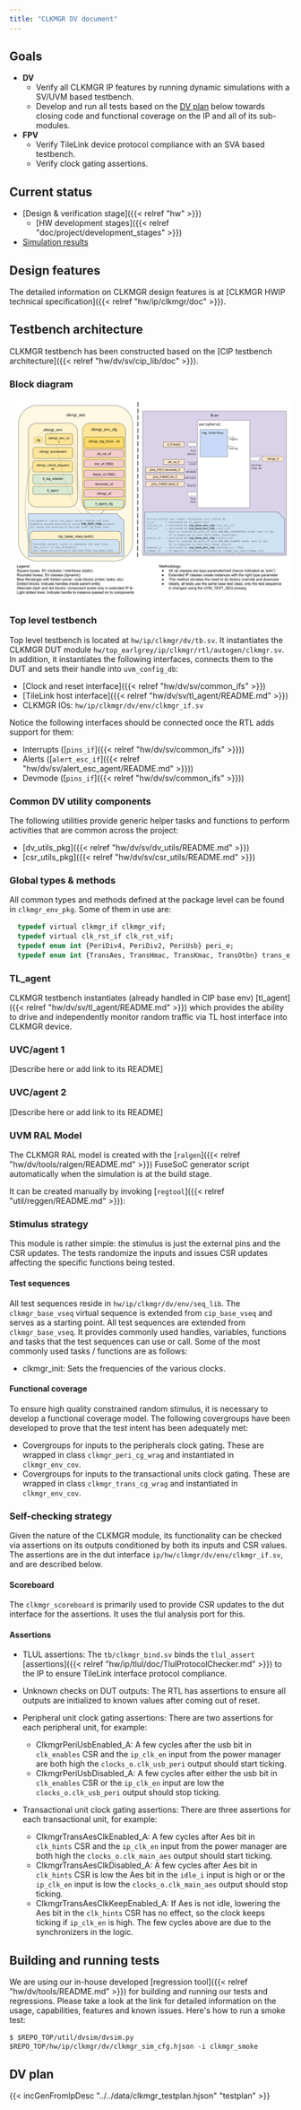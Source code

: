 ```yaml
---
title: "CLKMGR DV document"
---
```


## Goals
* **DV**
  * Verify all CLKMGR IP features by running dynamic simulations with a SV/UVM based testbench.
  * Develop and run all tests based on the [DV plan](#dv-plan) below towards closing code and functional coverage on the IP and all of its sub-modules.
* **FPV**
  * Verify TileLink device protocol compliance with an SVA based testbench.
  * Verify clock gating assertions.

## Current status
* [Design & verification stage]({{< relref "hw" >}})
  * [HW development stages]({{< relref "doc/project/development_stages" >}})
* [Simulation results](https://reports.opentitan.org/hw/ip/clkmgr/dv/latest/results.html)

## Design features
The detailed information on CLKMGR design features is at [CLKMGR HWIP technical specification]({{< relref "hw/ip/clkmgr/doc" >}}).

## Testbench architecture
CLKMGR testbench has been constructed based on the [CIP testbench architecture]({{< relref "hw/dv/sv/cip_lib/doc" >}}).

### Block diagram
![Block diagram](tb.svg)

### Top level testbench
Top level testbench is located at `hw/ip/clkmgr/dv/tb.sv`. It instantiates the CLKMGR DUT module `hw/top_earlgrey/ip/clkmgr/rtl/autogen/clkmgr.sv`.
In addition, it instantiates the following interfaces, connects them to the DUT and sets their handle into `uvm_config_db`:

* [Clock and reset interface]({{< relref "hw/dv/sv/common_ifs" >}})
* [TileLink host interface]({{< relref "hw/dv/sv/tl_agent/README.md" >}})
* CLKMGR IOs: `hw/ip/clkmgr/dv/env/clkmgr_if.sv`

Notice the following interfaces should be connected once the RTL adds support for them:

* Interrupts ([`pins_if`]({{< relref "hw/dv/sv/common_ifs" >}}))
* Alerts ([`alert_esc_if`]({{< relref "hw/dv/sv/alert_esc_agent/README.md" >}}))
* Devmode ([`pins_if`]({{< relref "hw/dv/sv/common_ifs" >}}))

### Common DV utility components
The following utilities provide generic helper tasks and functions to perform activities that are common across the project:

* [dv_utils_pkg]({{< relref "hw/dv/sv/dv_utils/README.md" >}})
* [csr_utils_pkg]({{< relref "hw/dv/sv/csr_utils/README.md" >}})

### Global types & methods
All common types and methods defined at the package level can be found in
`clkmgr_env_pkg`. Some of them in use are:

```systemverilog
  typedef virtual clkmgr_if clkmgr_vif;
  typedef virtual clk_rst_if clk_rst_vif;
  typedef enum int {PeriDiv4, PeriDiv2, PeriUsb} peri_e;
  typedef enum int {TransAes, TransHmac, TransKmac, TransOtbn} trans_e;
```
### TL_agent
CLKMGR testbench instantiates (already handled in CIP base env) [tl_agent]({{< relref "hw/dv/sv/tl_agent/README.md" >}})
which provides the ability to drive and independently monitor random traffic via
TL host interface into CLKMGR device.

### UVC/agent 1
[Describe here or add link to its README]

### UVC/agent 2
[Describe here or add link to its README]

### UVM RAL Model
The CLKMGR RAL model is created with the [`ralgen`]({{< relref "hw/dv/tools/ralgen/README.md" >}}) FuseSoC generator script automatically when the simulation is at the build stage.

It can be created manually by invoking [`regtool`]({{< relref "util/reggen/README.md" >}}):

### Stimulus strategy
This module is rather simple: the stimulus is just the external pins and the CSR updates.
The tests randomize the inputs and issues CSR updates affecting the specific functions being tested.

#### Test sequences
All test sequences reside in `hw/ip/clkmgr/dv/env/seq_lib`.
The `clkmgr_base_vseq` virtual sequence is extended from `cip_base_vseq` and serves as a starting point.
All test sequences are extended from `clkmgr_base_vseq`.
It provides commonly used handles, variables, functions and tasks that the test sequences can use or call.
Some of the most commonly used tasks / functions are as follows:
* clkmgr_init: Sets the frequencies of the various clocks.

#### Functional coverage
To ensure high quality constrained random stimulus, it is necessary to develop a functional coverage model.
The following covergroups have been developed to prove that the test intent has been adequately met:

* Covergroups for inputs to the peripherals clock gating.
  These are wrapped in class `clkmgr_peri_cg_wrag` and instantiated in `clkmgr_env_cov`.
* Covergroups for inputs to the transactional units clock gating.
  These are wrapped in class `clkmgr_trans_cg_wrag` and instantiated in `clkmgr_env_cov`.

### Self-checking strategy
Given the nature of the CLKMGR module, its functionality can be checked via assertions on its outputs conditioned by both its inputs and CSR values.
The assertions are in the dut interface `ip/hw/clkmgr/dv/env/clkmgr_if.sv`, and are described below.

#### Scoreboard
The `clkmgr_scoreboard` is primarily used to provide CSR updates to the dut interface for the assertions.
It uses the tlul analysis port for this.

#### Assertions
* TLUL assertions: The `tb/clkmgr_bind.sv` binds the `tlul_assert` [assertions]({{< relref "hw/ip/tlul/doc/TlulProtocolChecker.md" >}}) to the IP to ensure TileLink interface protocol compliance.

* Unknown checks on DUT outputs: The RTL has assertions to ensure all outputs are initialized to known values after coming out of reset.
* Peripheral unit clock gating assertions:
  There are two assertions for each peripheral unit, for example:
    * ClkmgrPeriUsbEnabled_A:
      A few cycles after the usb bit in `clk_enables` CSR and the `ip_clk_en` input from the power manager are both high the `clocks_o.clk_usb_peri` output should start ticking.
    * ClkmgrPeriUsbDisabled_A:
      A few cycles after either the usb bit in `clk_enables` CSR or the `ip_clk_en` input are low the  `clocks_o.clk_usb_peri` output should stop ticking.
* Transactional unit clock gating assertions:
  There are three assertions for each transactional unit, for example:
    * ClkmgrTransAesClkEnabled_A:
      A few cycles after Aes bit in `clk_hints` CSR and the `ip_clk_en` input from the power manager are both high the `clocks_o.clk_main_aes` output should start ticking.
    * ClkmgrTransAesClkDisabled_A:
      A few cycles after Aes bit in `clk_hints` CSR is low the Aes bit in the `idle_i` input is high or or the `ip_clk_en` input is low the `clocks_o.clk_main_aes` output should stop ticking.
    * ClkmgrTransAesClkKeepEnabled_A:
      If Aes is not idle, lowering the Aes bit in the `clk_hints` CSR has no effect, so the clock keeps ticking if `ip_clk_en` is high.
  The few cycles above are due to the synchronizers in the logic.

## Building and running tests
We are using our in-house developed [regression tool]({{< relref "hw/dv/tools/README.md" >}}) for building and running our tests and regressions.
Please take a look at the link for detailed information on the usage, capabilities, features and known issues.
Here's how to run a smoke test:

```console
$ $REPO_TOP/util/dvsim/dvsim.py $REPO_TOP/hw/ip/clkmgr/dv/clkmgr_sim_cfg.hjson -i clkmgr_smoke
```

## DV plan
{{< incGenFromIpDesc "../../data/clkmgr_testplan.hjson" "testplan" >}}
